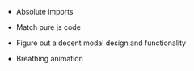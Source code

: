 - Absolute imports

- Match pure js code

- Figure out a decent modal design and functionality

- Breathing animation
